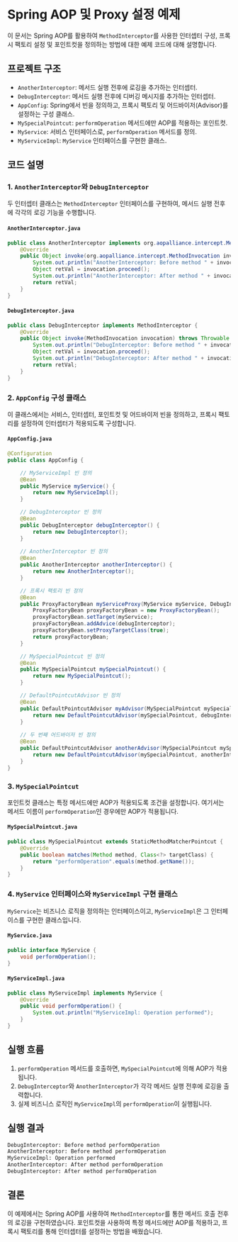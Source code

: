 # Spring AOP 및 Proxy 설정 예제

이 문서는 Spring AOP를 활용하여 `MethodInterceptor`를 사용한 인터셉터 구성, 프록시 팩토리 설정 및 포인트컷을 정의하는 방법에 대한 예제 코드에 대해 설명합니다.

## 프로젝트 구조

- `AnotherInterceptor`: 메서드 실행 전후에 로깅을 추가하는 인터셉터.
- `DebugInterceptor`: 메서드 실행 전후에 디버깅 메시지를 추가하는 인터셉터.
- `AppConfig`: Spring에서 빈을 정의하고, 프록시 팩토리 및 어드바이저(Advisor)를 설정하는 구성 클래스.
- `MySpecialPointcut`: `performOperation` 메서드에만 AOP를 적용하는 포인트컷.
- `MyService`: 서비스 인터페이스로, `performOperation` 메서드를 정의.
- `MyServiceImpl`: `MyService` 인터페이스를 구현한 클래스.

## 코드 설명

### 1. `AnotherInterceptor`와 `DebugInterceptor`

두 인터셉터 클래스는 `MethodInterceptor` 인터페이스를 구현하여, 메서드 실행 전후에 각각의 로깅 기능을 수행합니다.

#### `AnotherInterceptor.java`

```java
public class AnotherInterceptor implements org.aopalliance.intercept.MethodInterceptor {
    @Override
    public Object invoke(org.aopalliance.intercept.MethodInvocation invocation) throws Throwable {
        System.out.println("AnotherInterceptor: Before method " + invocation.getMethod().getName());
        Object retVal = invocation.proceed();
        System.out.println("AnotherInterceptor: After method " + invocation.getMethod().getName());
        return retVal;
    }
}
```

#### `DebugInterceptor.java`

```java
public class DebugInterceptor implements MethodInterceptor {
    @Override
    public Object invoke(MethodInvocation invocation) throws Throwable {
        System.out.println("DebugInterceptor: Before method " + invocation.getMethod().getName());
        Object retVal = invocation.proceed();
        System.out.println("DebugInterceptor: After method " + invocation.getMethod().getName());
        return retVal;
    }
}
```

### 2. `AppConfig` 구성 클래스

이 클래스에서는 서비스, 인터셉터, 포인트컷 및 어드바이저 빈을 정의하고, 프록시 팩토리를 설정하여 인터셉터가 적용되도록 구성합니다.

#### `AppConfig.java`

```java
@Configuration
public class AppConfig {

    // MyServiceImpl 빈 정의
    @Bean
    public MyService myService() {
        return new MyServiceImpl();
    }

    // DebugInterceptor 빈 정의
    @Bean
    public DebugInterceptor debugInterceptor() {
        return new DebugInterceptor();
    }
    
    // AnotherInterceptor 빈 정의
    @Bean
    public AnotherInterceptor anotherInterceptor() {
        return new AnotherInterceptor();
    }

    // 프록시 팩토리 빈 정의
    @Bean
    public ProxyFactoryBean myServiceProxy(MyService myService, DebugInterceptor debugInterceptor) {
        ProxyFactoryBean proxyFactoryBean = new ProxyFactoryBean();
        proxyFactoryBean.setTarget(myService);
        proxyFactoryBean.addAdvice(debugInterceptor);
        proxyFactoryBean.setProxyTargetClass(true);
        return proxyFactoryBean;
    }

    // MySpecialPointcut 빈 정의
    @Bean
    public MySpecialPointcut mySpecialPointcut() {
        return new MySpecialPointcut();
    }

    // DefaultPointcutAdvisor 빈 정의
    @Bean
    public DefaultPointcutAdvisor myAdvisor(MySpecialPointcut mySpecialPointcut, DebugInterceptor debugInterceptor) {
        return new DefaultPointcutAdvisor(mySpecialPointcut, debugInterceptor);
    }
    
    // 두 번째 어드바이저 빈 정의
    @Bean
    public DefaultPointcutAdvisor anotherAdvisor(MySpecialPointcut mySpecialPointcut, AnotherInterceptor anotherInterceptor) {
        return new DefaultPointcutAdvisor(mySpecialPointcut, anotherInterceptor);
    }
}
```

### 3. `MySpecialPointcut`

포인트컷 클래스는 특정 메서드에만 AOP가 적용되도록 조건을 설정합니다. 여기서는 메서드 이름이 `performOperation`인 경우에만 AOP가 적용됩니다.

#### `MySpecialPointcut.java`

```java
public class MySpecialPointcut extends StaticMethodMatcherPointcut {
    @Override
    public boolean matches(Method method, Class<?> targetClass) {
        return "performOperation".equals(method.getName());
    }
}
```

### 4. `MyService` 인터페이스와 `MyServiceImpl` 구현 클래스

`MyService`는 비즈니스 로직을 정의하는 인터페이스이고, `MyServiceImpl`은 그 인터페이스를 구현한 클래스입니다.

#### `MyService.java`

```java
public interface MyService {
    void performOperation();
}
```

#### `MyServiceImpl.java`

```java
public class MyServiceImpl implements MyService {
    @Override
    public void performOperation() {
        System.out.println("MyServiceImpl: Operation performed");
    }
}
```

## 실행 흐름

1. `performOperation` 메서드를 호출하면, `MySpecialPointcut`에 의해 AOP가 적용됩니다.
2. `DebugInterceptor`와 `AnotherInterceptor`가 각각 메서드 실행 전후에 로깅을 출력합니다.
3. 실제 비즈니스 로직인 `MyServiceImpl`의 `performOperation`이 실행됩니다.

## 실행 결과

```bash
DebugInterceptor: Before method performOperation
AnotherInterceptor: Before method performOperation
MyServiceImpl: Operation performed
AnotherInterceptor: After method performOperation
DebugInterceptor: After method performOperation
```

## 결론

이 예제에서는 Spring AOP를 사용하여 `MethodInterceptor`를 통한 메서드 호출 전후의 로깅을 구현하였습니다. 포인트컷을 사용하여 특정 메서드에만 AOP를 적용하고, 프록시 팩토리를 통해 인터셉터를 설정하는 방법을 배웠습니다.
